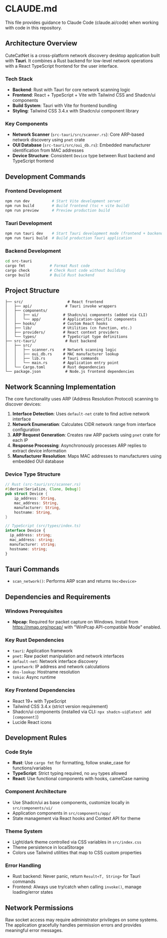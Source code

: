 # CLAUDE.md

This file provides guidance to Claude Code (claude.ai/code) when working with code in this repository.

## Architecture Overview

CuteCatNet is a cross-platform network discovery desktop application built with **Tauri**. It combines a Rust backend for low-level network operations with a React TypeScript frontend for the user interface.

### Tech Stack
- **Backend**: Rust with Tauri for core network scanning logic
- **Frontend**: React + TypeScript + Vite with Tailwind CSS and Shadcn/ui components
- **Build System**: Tauri with Vite for frontend bundling
- **Styling**: Tailwind CSS 3.4.x with Shadcn/ui component library

### Key Components
- **Network Scanner** (`src-tauri/src/scanner.rs`): Core ARP-based network discovery using `pnet` crate
- **OUI Database** (`src-tauri/src/oui_db.rs`): Embedded manufacturer identification from MAC addresses
- **Device Structure**: Consistent `Device` type between Rust backend and TypeScript frontend

## Development Commands

### Frontend Development
```bash
npm run dev          # Start Vite development server
npm run build        # Build frontend (tsc + vite build)
npm run preview      # Preview production build
```

### Tauri Development
```bash
npm run tauri dev    # Start Tauri development mode (frontend + backend)
npm run tauri build  # Build production Tauri application
```

### Backend Development
```bash
cd src-tauri
cargo fmt           # Format Rust code
cargo check         # Check Rust code without building
cargo build         # Build Rust backend
```

## Project Structure

```
├── src/                    # React frontend
│   ├── api/               # Tauri invoke wrappers
│   ├── components/
│   │   ├── ui/           # Shadcn/ui components (added via CLI)
│   │   └── app/          # Application-specific components
│   ├── hooks/            # Custom React hooks
│   ├── lib/              # Utilities (cn function, etc.)
│   ├── providers/        # React context providers
│   └── types/            # TypeScript type definitions
├── src-tauri/             # Rust backend
│   ├── src/
│   │   ├── scanner.rs    # Network scanning logic
│   │   ├── oui_db.rs     # MAC manufacturer lookup
│   │   ├── lib.rs        # Tauri commands
│   │   └── main.rs       # Application entry point
│   └── Cargo.toml        # Rust dependencies
└── package.json           # Node.js frontend dependencies
```

## Network Scanning Implementation

The core functionality uses ARP (Address Resolution Protocol) scanning to discover devices:

1. **Interface Detection**: Uses `default-net` crate to find active network interface
2. **Network Enumeration**: Calculates CIDR network range from interface configuration
3. **ARP Request Generation**: Creates raw ARP packets using `pnet` crate for each IP
4. **Response Processing**: Asynchronously processes ARP replies to extract device information
5. **Manufacturer Resolution**: Maps MAC addresses to manufacturers using embedded OUI database

### Device Type Structure
```rust
// Rust (src-tauri/src/scanner.rs)
#[derive(Serialize, Clone, Debug)]
pub struct Device {
    ip_address: String,
    mac_address: String,
    manufacturer: String,
    hostname: String,
}
```

```typescript
// TypeScript (src/types/index.ts)
interface Device {
  ip_address: string;
  mac_address: string;
  manufacturer: string;
  hostname: string;
}
```

## Tauri Commands

- `scan_network()`: Performs ARP scan and returns `Vec<Device>`

## Dependencies and Requirements

### Windows Prerequisites
- **Npcap**: Required for packet capture on Windows. Install from https://nmap.org/npcap/ with "WinPcap API-compatible Mode" enabled.

### Key Rust Dependencies
- `tauri`: Application framework
- `pnet`: Raw packet manipulation and network interfaces
- `default-net`: Network interface discovery
- `ipnetwork`: IP address and network calculations
- `dns-lookup`: Hostname resolution
- `tokio`: Async runtime

### Key Frontend Dependencies
- React 19+ with TypeScript
- Tailwind CSS 3.4.x (strict version requirement)
- Shadcn/ui components (installed via CLI: `npx shadcn-ui@latest add [component]`)
- Lucide React icons

## Development Rules

### Code Style
- **Rust**: Use `cargo fmt` for formatting, follow snake_case for functions/variables
- **TypeScript**: Strict typing required, no `any` types allowed
- **React**: Use functional components with hooks, camelCase naming

### Component Architecture
- Use Shadcn/ui as base components, customize locally in `src/components/ui/`
- Application components in `src/components/app/`
- State management via React hooks and Context API for theme

### Theme System
- Light/dark theme controlled via CSS variables in `src/index.css`
- Theme persistence in localStorage
- Colors use Tailwind utilities that map to CSS custom properties

### Error Handling
- Rust backend: Never panic, return `Result<T, String>` for Tauri commands
- Frontend: Always use try/catch when calling `invoke()`, manage loading/error states

## Network Permissions
Raw socket access may require administrator privileges on some systems. The application gracefully handles permission errors and provides meaningful error messages.
